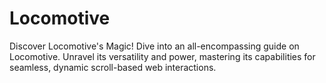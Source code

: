 # Locomotive
Discover Locomotive's Magic! Dive into an all-encompassing guide on Locomotive. Unravel its versatility and power, mastering its capabilities for seamless, dynamic scroll-based web interactions.
